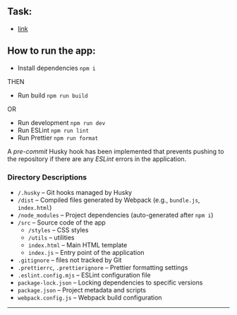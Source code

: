 ## Task: 
- [link](https://docs.google.com/document/d/1zpXXeSae-BlcxPKgw3DhxZA92cspVailrPYoaXSYrW8/edit?pli=1&tab=t.0)

## How to run the app:

- Install dependencies ```npm i```

THEN

- Run build ```npm run build```

OR

- Run development ```npm run dev```
- Run ESLint ```npm run lint```
- Run Prettier ```npm run format```

A *pre-commit* Husky hook has been implemented that prevents pushing to the repository if there are any *ESLint* errors in the application.



### Directory Descriptions

- `/.husky` – Git hooks managed by Husky
- `/dist` – Compiled files generated by Webpack (e.g., `bundle.js`, `index.html`)
- `/node_modules` – Project dependencies (auto-generated after ```npm i```)
- `/src` – Source code of the app  
  - `/styles` – CSS styles
  - `/utils` – utilities
  - `index.html` – Main HTML template  
  - `index.js` – Entry point of the application  
- `.gitignore` – files not tracked by Git
- `.prettierrc`, `.prettierignore` – Prettier formatting settings
- `.eslint.config.mjs` – ESLint configuration file
- `package-lock.json` – Locking dependencies to specific versions
- `package.json` – Project metadata and scripts
- `webpack.config.js` – Webpack build configuration


---
